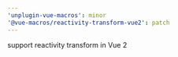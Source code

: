 ```yaml
---
'unplugin-vue-macros': minor
'@vue-macros/reactivity-transform-vue2': patch
---
```


support reactivity transform in Vue 2
